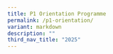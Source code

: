 ```yaml
---
title: P1 Orientation Programme
permalink: /p1-orientation/
variant: markdown
description: ""
third_nav_title: "2025"
---
```

